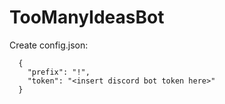 # TooManyIdeasBot
 
 Create config.json:
 ```
   {
     "prefix": "!",
     "token": "<insert discord bot token here>"
   }
 ```